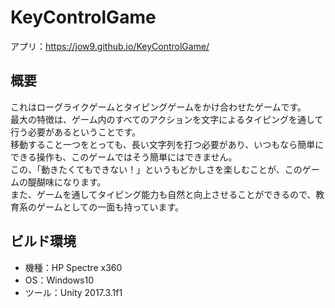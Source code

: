 # KeyControlGame
アプリ：https://jow9.github.io/KeyControlGame/  

## 概要
これはローグライクゲームとタイピングゲームをかけ合わせたゲームです。  
最大の特徴は、ゲーム内のすべてのアクションを文字によるタイピングを通して行う必要があるということです。  
移動すること一つをとっても、長い文字列を打つ必要があり、いつもなら簡単にできる操作も、このゲームではそう簡単にはできません。  
この、「動きたくてもできない！」というもどかしさを楽しむことが、このゲームの醍醐味になります。  
また、ゲームを通してタイピング能力も自然と向上させることができるので、教育系のゲームとしての一面も持っています。


## ビルド環境
* 機種：HP Spectre x360
* OS：Windows10
* ツール：Unity 2017.3.1f1
